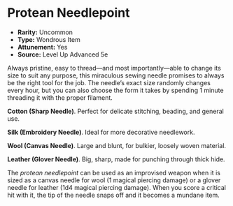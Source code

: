 # Protean Needlepoint

- **Rarity:** Uncommon
- **Type:** Wondrous Item
- **Attunement:** Yes
- **Source:** Level Up Advanced 5e

Always pristine, easy to thread—and most importantly—able to change its size to suit any purpose, this miraculous sewing needle promises to always be the right tool for the job. The needle’s exact size randomly changes every hour, but you can also choose the form it takes by spending 1 minute threading it with the proper filament.

**Cotton (Sharp Needle)**. Perfect for delicate stitching, beading, and general use.

**Silk (Embroidery Needle)**. Ideal for more decorative needlework.

**Wool (Canvas Needle)**. Large and blunt, for bulkier, loosely woven material.

**Leather (Glover Needle)**. Big, sharp, made for punching through thick hide.

The _protean needlepoint_ can be used as an improvised weapon when it is sized as a canvas needle for wool (1 magical piercing damage) or a glover needle for leather (1d4 magical piercing damage). When you score a critical hit with it, the tip of the needle snaps off and it becomes a mundane item.
